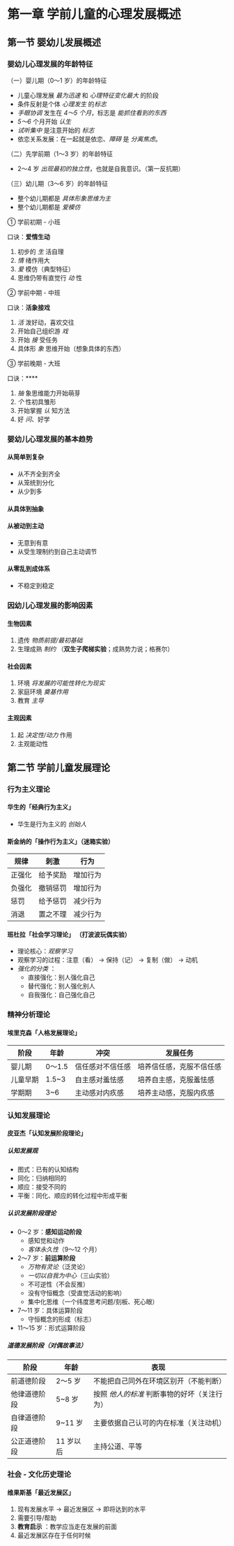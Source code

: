 # 第一章 学前儿童的心理发展概述

## 第一节 婴幼儿发展概述

### 婴幼儿心理发展的年龄特征

（一）婴儿期（0～1 岁）的年龄特征

- 儿童心理发展 *最为迅速* 和 *心理特征变化最大* 的阶段
- 条件反射是个体 *心理发生* 的*标志*
- *手眼协调* 发生在 *4～5 个月*，标志是 *能抓住看到的东西*
- *5～6* 个月开始 *认生*
- *试听集中* 是注意开始的 *标志*
- 依恋关系发展：在一起就是依恋、*障碍* 是 *分离焦虑*。

（二）先学前期（1～3 岁）的年龄特征

- 2～4 岁 *出现最初的独立性*，也就是自我意识。（第一反抗期）

（三）幼儿期（3～6 岁）的年龄特征

- 整个幼儿期都是 *具体形象思维为主*
- 整个幼儿期都是 *爱模仿*

① 学前初期 - 小班

口诀：**爱情生动**

1. 初步的 *生* 活自理
2. *情* 绪作用大
3. *爱* 模仿（典型特征）
4. 思维仍带有直觉行 *动* 性

② 学前中期 - 中班

口诀：**活象接戏**

1. *活* 泼好动，喜欢交往
2. 开始自己组织游 *戏*
3. 开始 *接* 受任务
4. 具体形 *象* 思维开始（想象具体的东西）

③ 学前晚期 - 大班

口诀：****

1. *抽* 象思维能力开始萌芽
2. *个* 性初具雏形
3. 开始掌握 *认* 知方法
4. 好 *问*、好学

### 婴幼儿心理发展的基本趋势

#### 从简单到复杂

- 从不齐全到齐全
- 从笼统到分化
- 从少到多

#### 从具体到抽象

#### 从被动到主动

- 无意到有意
- 从受生理制约到自己主动调节

#### 从零乱到成体系

- 不稳定到稳定

### 因幼儿心理发展的影响因素

#### 生物因素

1. 遗传 *物质前提/最初基础*
2. 生理成熟 *制约* （**双生子爬梯实验**；成熟势力说；格赛尔）

#### 社会因素

1. 环境 *将发展的可能性转化为现实*
2. 家庭环境 *奠基作用*
3. 教育 *主导*

#### 主观因素

1. 起 *决定性/动力* 作用
2. 主观能动性

## 第二节 学前儿童发展理论

### 行为主义理论

#### 华生的「经典行为主义」

- 华生是行为主义的 *创始人*

#### 斯金纳的「操作行为主义」（迷箱实验）

|规律 | 刺激 | 行为|
| -- | -- | -- |
|正强化 | 给予奖励 | 增加行为|
|负强化 | 撤销惩罚 | 增加行为|
|惩罚 | 给予惩罚 | 减少行为|
|消退 | 置之不理 | 减少行为|

#### 班杜拉「社会学习理论」 （打波波玩偶实验）

- 理论核心：*观察学习*
- 观察学习的过程：注意（看） → 保持（记） → 复制（做） → 动机
- *强化的分类* ：
  - 直接强化：别人强化自己
  - 替代强化：别人强化别人
  - 自我强化：自己强化自己

### 精神分析理论

#### 埃里克森「人格发展理论」

|阶段 | 年龄 | 冲突 | 发展任务|
| -- | -- | -- | -- |
|婴儿期|0～1.5|信任感对不信任感 | 培养信任感，克服不信任感|
|儿童早期|1.5~3|自主感对羞怯感 | 培养自主感，克服羞怯感|
|学期期|3~6|主动感对内疚感 | 培养主动感，克服内疚感|

### 认知发展理论

#### 皮亚杰「认知发展阶段理论」

##### 认知发展观

- 图式：已有的认知结构
- 同化：归纳相同的
- 顺应：接受不同的
- 平衡：同化、顺应的转化过程中形成平衡

##### 认识发展阶段理论

- 0～2 岁：**感知运动阶段**
  - 感知觉和动作
  - *客体永久性*（9～12 个月）
- 2～7 岁：**前运算阶段**
  - *万物有灵论*（泛灵论）
  - *一切以自我为中心*（三山实验）
  - 不可逆性（不会反推）
  - 没有守恒概念（受直觉活动的影响）
  - 集中化思维（一个纬度思考问题/刻板、死心眼）
- 7～11 岁：具体运算阶段
  - 守恒概念的形成（标志）
- 11～15 岁：形式运算阶段

##### 道德发展阶段（对偶故事法）

|阶段 | 年龄 | 表现|
| -- | -- | -- |
|前道德阶段|2～5 岁 | 不能把自己同外在环境区别开（不能判断）|
|他律道德阶段|5~8 岁 | 按照 *他人的标准* 判断事物的好坏（关注行为）|
|自律道德阶段|9~11 岁 | 主要依据自己认可的内在标准（关注动机）|
|公正道德阶段|11 岁以后 | 主持公道、平等|

### 社会 - 文化历史理论

#### 维果斯基「最近发展区」

1. 现有发展水平 → 最近发展区 → 即将达到的水平
2. 需要引导/帮助
3. **教育启示** ：教学应当走在发展的前面
4. 最近发展区存在于任何时候
